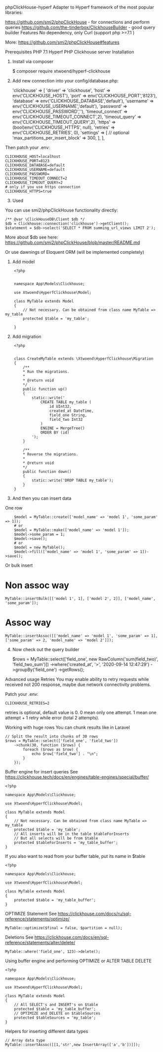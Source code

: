 phpClickHouse-hyperf
Adapter to Hyperf framework of the most popular libraries:

https://github.com/smi2/phpClickHouse - for connections and perform queries
https://github.com/the-tinderbox/ClickhouseBuilder - good query builder
Features
No dependency, only Curl (support php >=7.1 )

More: https://github.com/smi2/phpClickHouse#features

Prerequisites
PHP 7.1
Hyperf PHP
Clickhouse server
Installation
1. Install via composer

    $ composer require xtwoend/hyperf-clickhouse

2. Add new connection into your config/database.php:

    'clickhouse' => [
        'driver' => 'clickhouse',
        'host' => env('CLICKHOUSE_HOST'),
        'port' => env('CLICKHOUSE_PORT','8123'),
        'database' => env('CLICKHOUSE_DATABASE','default'),
        'username' => env('CLICKHOUSE_USERNAME','default'),
        'password' => env('CLICKHOUSE_PASSWORD',''),
        'timeout_connect' => env('CLICKHOUSE_TIMEOUT_CONNECT',2),
        'timeout_query' => env('CLICKHOUSE_TIMEOUT_QUERY',2),
        'https' => (bool)env('CLICKHOUSE_HTTPS', null),
        'retries' => env('CLICKHOUSE_RETRIES', 0),
        'settings' => [ // optional
            'max_partitions_per_insert_block' => 300,
        ],
    ],

Then patch your .env:

    CLICKHOUSE_HOST=localhost
    CLICKHOUSE_PORT=8123
    CLICKHOUSE_DATABASE=default
    CLICKHOUSE_USERNAME=default
    CLICKHOUSE_PASSWORD=
    CLICKHOUSE_TIMEOUT_CONNECT=2
    CLICKHOUSE_TIMEOUT_QUERY=2
    # only if you use https connection
    CLICKHOUSE_HTTPS=true

3. Used

You can use smi2/phpClickHouse functionality directly:

    /** @var \ClickHouseDB\Client $db */
    $db = Clickhouse::connection('clickhouse')->getClient();
    $statement = $db->select('SELECT * FROM summing_url_views LIMIT 2');

More about $db see here: https://github.com/smi2/phpClickHouse/blob/master/README.md

Or use dawnings of Eloquent ORM (will be implemented completely)
1. Add model

```
    <?php


    namespace App\Models\Clickhouse;

    use Xtwoend\HyperfClickhouse\Model;

    class MyTable extends Model
    {
        // Not necessary. Can be obtained from class name MyTable => my_table
        protected $table = 'my_table';

    }
```

2. Add migration

```
    <?php


    class CreateMyTable extends \Xtwoend\HyperfClickhouse\Migration
    {
        /**
        * Run the migrations.
        *
        * @return void
        */
        public function up()
        {
            static::write('
                CREATE TABLE my_table (
                    id UInt32,
                    created_at DateTime,
                    field_one String,
                    field_two Int32
                )
                ENGINE = MergeTree()
                ORDER BY (id)
            ');
        }

        /**
        * Reverse the migrations.
        *
        * @return void
        */
        public function down()
        {
            static::write('DROP TABLE my_table');
        }
    }
```

3. And then you can insert data

One row
```
    $model = MyTable::create(['model_name' => 'model 1', 'some_param' => 1]);
    # or
    $model = MyTable::make(['model_name' => 'model 1']);
    $model->some_param = 1;
    $model->save();
    # or
    $model = new MyTable();
    $model->fill(['model_name' => 'model 1', 'some_param' => 1])->save();
```
Or bulk insert

# Non assoc way
    MyTable::insertBulk([['model 1', 1], ['model 2', 2]], ['model_name', 'some_param']);
# Assoc way
    MyTable::insertAssoc([['model_name' => 'model 1', 'some_param' => 1], ['some_param' => 2, 'model_name' => 'model 2']]);


4. Now check out the query builder

    $rows = MyTable::select(['field_one', new RawColumn('sum(field_two)', 'field_two_sum')])
        ->where('created_at', '>', '2020-09-14 12:47:29')
        ->groupBy('field_one')
        ->getRows();

Advanced usage
Retries
You may enable ability to retry requests while received not 200 response, maybe due network connectivity problems.

Patch your .env:

    CLICKHOUSE_RETRIES=2
    
retries is optional, default value is 0.
0 mean only one attempt.
1 mean one attempt + 1 retry while error (total 2 attempts).

Working with huge rows
You can chunk results like in Laravel

    // Split the result into chunks of 30 rows 
    $rows = MyTable::select(['field_one', 'field_two'])
        ->chunk(30, function ($rows) {
            foreach ($rows as $row) {
                echo $row['field_two'] . "\n";
            }
        });

Buffer engine for insert queries
See https://clickhouse.tech/docs/en/engines/table-engines/special/buffer/

    <?php

    namespace App\Models\Clickhouse;

    use Xtwoend\HyperfClickhouse\Model;

    class MyTable extends Model
    {
        // Not necessary. Can be obtained from class name MyTable => my_table
        protected $table = 'my_table';
        // All inserts will be in the table $tableForInserts 
        // But all selects will be from $table
        protected $tableForInserts = 'my_table_buffer';
    }
    
If you also want to read from your buffer table, put its name in $table

    <?php

    namespace App\Models\Clickhouse;

    use Xtwoend\HyperfClickhouse\Model;

    class MyTable extends Model
    {
        protected $table = 'my_table_buffer';
    }


OPTIMIZE Statement
See https://clickhouse.com/docs/ru/sql-reference/statements/optimize/

    MyTable::optimize($final = false, $partition = null);

Deletions
See https://clickhouse.com/docs/en/sql-reference/statements/alter/delete/

    MyTable::where('field_one', 123)->delete();

Using buffer engine and performing OPTIMIZE or ALTER TABLE DELETE

    <?php

    namespace App\Models\Clickhouse;

    use Xtwoend\HyperfClickhouse\Model;

    class MyTable extends Model
    {
        // All SELECT's and INSERT's on $table
        protected $table = 'my_table_buffer';
        // OPTIMIZE and DELETE on $tableSources
        protected $tableSources = 'my_table';
    }

Helpers for inserting different data types

    // Array data type
    MyTable::insertAssoc([[1,'str',new InsertArray(['a','b'])]]);
